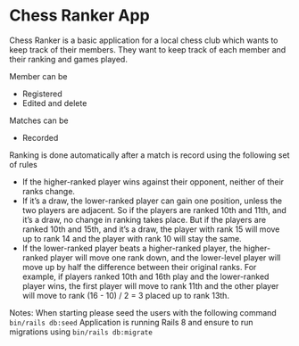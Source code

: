 # Chess Ranker App

Chess Ranker is a basic application for a local chess club which wants to keep track of their members. They want to keep track of each member and their ranking and games played.

Member can be
- Registered
- Edited and delete

Matches can be 
- Recorded

Ranking is done automatically after a match is record using the following set of rules
- If the higher-ranked player wins against their opponent, neither of their ranks change.
- If it’s a draw, the lower-ranked player can gain one position, unless the two players are
adjacent. So if the players are ranked 10th and 11th, and it’s a draw, no change in ranking
takes place. But if the players are ranked 10th and 15th, and it’s a draw, the player with
rank 15 will move up to rank 14 and the player with rank 10 will stay the same.
- If the lower-ranked player beats a higher-ranked player, the higher-ranked player will
move one rank down, and the lower-level player will move up by half the difference
between their original ranks. For example, if players ranked 10th and 16th play and the
lower-ranked player wins, the first player will move to rank 11th and the other player will
move to rank (16 - 10) / 2 = 3 placed up to rank 13th.


Notes:
When starting please seed the users with the following command
`bin/rails db:seed`
Application is running Rails 8 and ensure to run migrations using 
`bin/rails db:migrate`